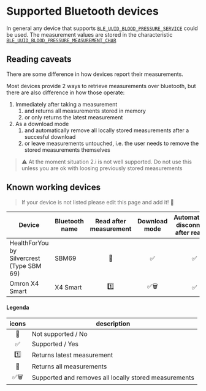 # Supported Bluetooth devices

In general any device that supports [`BLE_UUID_BLOOD_PRESSURE_SERVICE`](https://developer.nordicsemi.com/nRF51_SDK/nRF51_SDK_v4.x.x/doc/html/group___u_u_i_d___s_e_r_v_i_c_e_s.html) could be used. The measurement values are stored in the characteristic [`BLE_UUID_BLOOD_PRESSURE_MEASUREMENT_CHAR`](https://developer.nordicsemi.com/nRF51_SDK/nRF51_SDK_v4.x.x/doc/html/group___u_u_i_d___c_h_a_r_a_c_t_e_r_i_s_t_i_c_s.html#ga95fc99c7a99cf9d991c81027e4866936)

## Reading caveats

There are some difference in how devices report their measurements.

Most devices provide 2 ways to retrieve measurements over bluetooth, but there are also difference in how those operate:

1. Immediately after taking a measurement
    1. and returns all measurements stored in memory
    2. or only returns the latest measurement
2. As a download mode
    1. and automatically remove all locally stored measurements after a succesful download
    2. or leave measurements untouched, i.e. the user needs to remove the stored measurements themselves

> :warning: At the moment situation 2.i is not well supported. Do not use this unless you are ok with loosing previously stored measurements

## Known working devices

> If your device is not listed please edit this page and add it! :bow:

|Device|Bluetooth name|Read after measurement|Download mode|Automatically disconnects after reading|
|---|---| :---: | :---: | :---: |
|HealthForYou by Silvercrest (Type SBM 69)|SBM69| :1234: | :white_check_mark: | :white_check_mark: |
|Omron X4 Smart|X4 Smart| :one: | :white_check_mark::wastebasket: | :white_check_mark: |

#### Legenda

|icons|description|
| :---: | --- |
| :no_entry_sign: |Not supported / No|
| :white_check_mark: |Supported / Yes|
| :one: | Returns latest measurement|
| :1234: | Returns all measurements|
| :white_check_mark::wastebasket: |Supported and removes all locally stored measurements|
